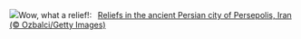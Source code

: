 ![](https://www.bing.com/th?id=OHR.PersepolisRelief_EN-US9435779068_UHD.jpg&w=1000)Wow, what a relief!:&nbsp;&ensp;[Reliefs in the ancient Persian city of Persepolis, Iran (© Ozbalci/Getty Images)](https://www.bing.com/th?id=OHR.PersepolisRelief_EN-US9435779068_UHD.jpg)
<br><br/>
